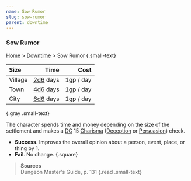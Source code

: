 ```yaml
---
name: Sow Rumor
slug: sow-rumor
parent: downtime
---
```

### Sow Rumor
[Home](dm-operations-center) > [Downtime](downtime-menu) > Sow Rumor {.small-text}

| Size    | Time                  |    Cost   |
| :------ | --------------------: | --------: |
| Village | [2d6](/roll/2d6) days | 1gp / day |
| Town    | [4d6](/roll/4d6) days | 1gp / day |
| City    | [6d6](/roll/6d6) days | 1gp / day |
{.gray .small-text}

The character spends time and money depending on the size of the settlement and makes a [DC](difficulty-class) 15 [Charisma](charisma) ([Deception](deception) or [Persuasion](persuasion)) check.
- **Success**. Improves the overall opinion about a person, event, place, or thing by 1.
- **Fail**. No change.
{.square}

> **Sources** <br/>
> Dungeon Master's Guide, p. 131
{.read .small-text}